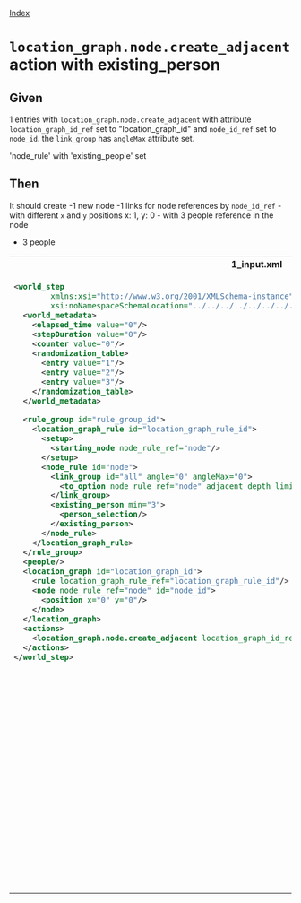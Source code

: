 [Index](./index.md)
# `location_graph.node.create_adjacent` action with existing_person
## Given
1 entries with `location_graph.node.create_adjacent` with attribute `location_graph_id_ref` set to "location_graph_id"
and `node_id_ref` set to `node_id`.
the `link_group` has `angleMax` attribute set.

'node_rule' with 'existing_people' set

## Then
It should create
  -1 new node
  -1 links for node references by `node_id_ref`
    - with different `x` and `y` positions x: 1, y: 0
    - with 3 people reference in the node
  - 3 people
<table>
<tr>
<th>1_input.xml</th>
<th>2_expected.xml</th>
</tr>
<tr>
<td style="vertical-align:top">
  
```xml
<world_step
        xmlns:xsi="http://www.w3.org/2001/XMLSchema-instance"
        xsi:noNamespaceSchemaLocation="../../../../../../../../../../world_step.xsd">
  <world_metadata>
    <elapsed_time value="0"/>
    <stepDuration value="0"/>
    <counter value="0"/>
    <randomization_table>
      <entry value="1"/>
      <entry value="2"/>
      <entry value="3"/>
    </randomization_table>
  </world_metadata>

  <rule_group id="rule_group_id">
    <location_graph_rule id="location_graph_rule_id">
      <setup>
        <starting_node node_rule_ref="node"/>
      </setup>
      <node_rule id="node">
        <link_group id="all" angle="0" angleMax="0">
          <to_option node_rule_ref="node" adjacent_depth_limit="0" distance="1"/>
        </link_group>
        <existing_person min="3">
          <person_selection/>
        </existing_person>
      </node_rule>
    </location_graph_rule>
  </rule_group>
  <people/>
  <location_graph id="location_graph_id">
    <rule location_graph_rule_ref="location_graph_rule_id"/>
    <node node_rule_ref="node" id="node_id">
      <position x="0" y="0"/>
    </node>
  </location_graph>
  <actions>
    <location_graph.node.create_adjacent location_graph_id_ref="location_graph_id" node_id_ref="node_id"/>
  </actions>
</world_step>
```
  
</td>
<td style="vertical-align:top">

```xml
<world_step xmlns:xsi="http://www.w3.org/2001/XMLSchema-instance" xsi:noNamespaceSchemaLocation="../../../../../../../../../../world_step.xsd">
  <world_metadata>
    <elapsed_time value="0"/>
    <stepDuration value="0"/>
    <counter value="4"/>
    <randomization_table>
      <entry value="2"/>
      <entry value="3"/>
      <entry value="1"/>
    </randomization_table>
  </world_metadata>
  <rule_group id="rule_group_id">
    <location_graph_rule id="location_graph_rule_id">
      <setup>
        <starting_node node_rule_ref="node"/>
      </setup>
      <node_rule id="node">
        <link_group id="all" angle="0" angleMax="0">
          <to_option node_rule_ref="node" adjacent_depth_limit="0" distance="1"/>
        </link_group>
        <existing_person min="3">
          <person_selection/>
        </existing_person>
      </node_rule>
    </location_graph_rule>
  </rule_group>
  <people>
    <person id="0.1">
      <location x="0" y="0"/>
      <properties/>
      <inventory/>
      <classifications/>
    </person>
    <person id="0.2">
      <location x="0" y="0"/>
      <properties/>
      <inventory/>
      <classifications/>
    </person>
    <person id="0.3">
      <location x="0" y="0"/>
      <properties/>
      <inventory/>
      <classifications/>
    </person>
  </people>
  <location_graph id="location_graph_id">
    <rule location_graph_rule_ref="location_graph_rule_id"/>
    <node node_rule_ref="node" id="node_id">
      <position x="0" y="0"/>
      <link_to node_id_ref="0.0"/>
    </node>
    <node node_rule_ref="node" id="0.0">
      <position x="1" y="0"/>
      <link_to node_id_ref="node_id"/>
      <people>
        <person person_id_ref="0.1"/>
        <person person_id_ref="0.2"/>
        <person person_id_ref="0.3"/>
      </people>
    </node>
  </location_graph>
</world_step>
```

</td>
</tr>
</table>
